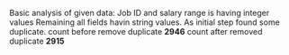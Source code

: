 Basic analysis of given data: 
       Job ID and salary range is having integer values
       Remaining all fields havin string values. 
As initial step found some duplicate.
       count before remove duplicate **2946**
       count after removed duplicate **2915**
 